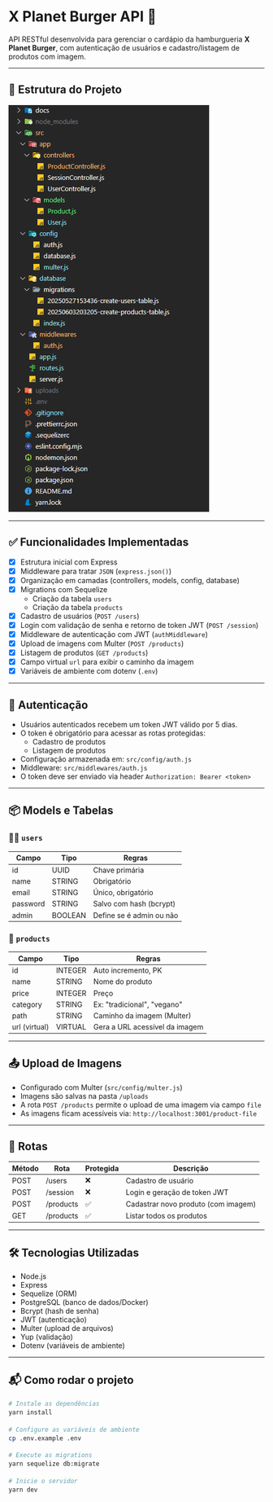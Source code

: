 # X Planet Burger API 🍔

API RESTful desenvolvida para gerenciar o cardápio da hamburgueria **X Planet Burger**, com autenticação de usuários e cadastro/listagem de produtos com imagem.

---

## 📁 Estrutura do Projeto

![Estrutura do Projeto](docs/estrutura-projeto-1106.png)

---

## ✅ Funcionalidades Implementadas

- [x] Estrutura inicial com Express
- [x] Middleware para tratar `JSON` (`express.json()`)
- [x] Organização em camadas (controllers, models, config, database)
- [x] Migrations com Sequelize
  - Criação da tabela `users`
  - Criação da tabela `products`
- [x] Cadastro de usuários (`POST /users`)
- [x] Login com validação de senha e retorno de token JWT (`POST /session`)
- [x] Middleware de autenticação com JWT (`authMiddleware`)
- [x] Upload de imagens com Multer (`POST /products`)
- [x] Listagem de produtos (`GET /products`)
- [x] Campo virtual `url` para exibir o caminho da imagem
- [x] Variáveis de ambiente com dotenv (`.env`)

---

## 🔐 Autenticação

- Usuários autenticados recebem um token JWT válido por 5 dias.
- O token é obrigatório para acessar as rotas protegidas:
  - Cadastro de produtos
  - Listagem de produtos
- Configuração armazenada em: `src/config/auth.js`
- Middleware: `src/middlewares/auth.js`
- O token deve ser enviado via header `Authorization: Bearer <token>`

---

## 📦 Models e Tabelas

### 🧑‍💻 `users`
| Campo        | Tipo     | Regras                         |
|--------------|----------|--------------------------------|
| id           | UUID     | Chave primária                 |
| name         | STRING   | Obrigatório                    |
| email        | STRING   | Único, obrigatório             |
| password     | STRING   | Salvo com hash (bcrypt)        |
| admin        | BOOLEAN  | Define se é admin ou não       |


### 🍔 `products`
| Campo        | Tipo     | Regras                         |
|--------------|----------|--------------------------------|
| id           | INTEGER  | Auto incremento, PK            |
| name         | STRING   | Nome do produto                |
| price        | INTEGER  | Preço                          |
| category     | STRING   | Ex: "tradicional", "vegano"    |
| path         | STRING   | Caminho da imagem (Multer)     |
| url (virtual)| VIRTUAL  | Gera a URL acessível da imagem |


---

## 📤 Upload de Imagens

- Configurado com Multer (`src/config/multer.js`)
- Imagens são salvas na pasta `/uploads`
- A rota `POST /products` permite o upload de uma imagem via campo `file`
- As imagens ficam acessíveis via: `http://localhost:3001/product-file`

---

## 🔄 Rotas

| Método | Rota             | Protegida | Descrição                         |
|--------|------------------|-----------|-----------------------------------|
| POST   | /users           | ❌        | Cadastro de usuário               |
| POST   | /session         | ❌        | Login e geração de token JWT      |
| POST   | /products        | ✅        | Cadastrar novo produto (com imagem) |
| GET    | /products        | ✅        | Listar todos os produtos          |

---

## 🛠️ Tecnologias Utilizadas

- Node.js
- Express
- Sequelize (ORM)
- PostgreSQL (banco de dados/Docker)
- Bcrypt (hash de senha)
- JWT (autenticação)
- Multer (upload de arquivos)
- Yup (validação)
- Dotenv (variáveis de ambiente)

---

## 📬 Como rodar o projeto

```bash
# Instale as dependências
yarn install

# Configure as variáveis de ambiente
cp .env.example .env

# Execute as migrations
yarn sequelize db:migrate

# Inicie o servidor
yarn dev
